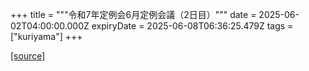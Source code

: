 +++
title = """令和7年定例会6月定例会議（2日目）"""
date = 2025-06-02T04:00:00.000Z
expiryDate = 2025-06-08T06:36:25.479Z
tags = ["kuriyama"]
+++


[[source]](https://www.town.kuriyama.hokkaido.jp/site/gikai/32028.html)
